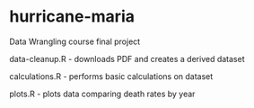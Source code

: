 # hurricane-maria
Data Wrangling course final project

data-cleanup.R - downloads PDF and creates a derived dataset

calculations.R - performs basic calculations on dataset

plots.R - plots data comparing death rates by year